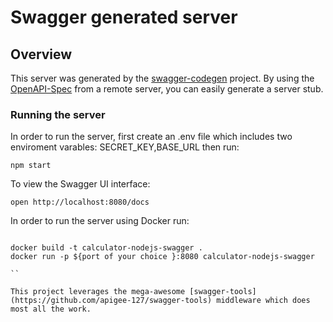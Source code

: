 # Swagger generated server

## Overview

This server was generated by the [swagger-codegen](https://github.com/swagger-api/swagger-codegen) project. By using the [OpenAPI-Spec](https://github.com/OAI/OpenAPI-Specification) from a remote server, you can easily generate a server stub.

### Running the server

In order to run the server, first create an .env file which includes two enviroment varables:
SECRET_KEY,BASE_URL
then run:

```
npm start
```

To view the Swagger UI interface:

```
open http://localhost:8080/docs
```

In order to run the server using Docker
run:

```

docker build -t calculator-nodejs-swagger .
docker run -p ${port of your choice }:8080 calculator-nodejs-swagger

``

This project leverages the mega-awesome [swagger-tools](https://github.com/apigee-127/swagger-tools) middleware which does most all the work.
```
